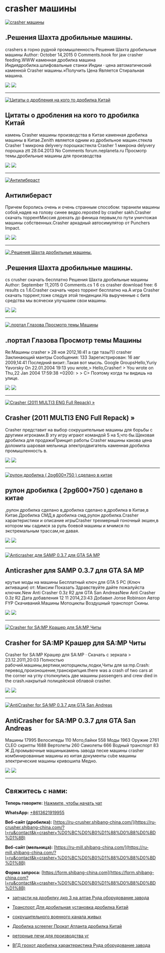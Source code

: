 # crasher машины

<a href="https://swt.shibang-china.com/?l=ru&img&k=crasher+%D0%BC%D0%B0%D1%88%D0%B8%D0%BD%D1%8B" target="_blank">![crasher машины](http://static.shibang-china.com/all-800x300/157.jpg)</a>

## .Решения Шахта дробильные машины.
crashers в горно рудной промышленность Решения Шахта дробильные машины Author: October 14,2015 0 Comments.hook for jaw crasher feeding.WWW каменная дробилка машина Индиядробилка.шлифовальные станки Индии · цена автоматический каменной Crasher машины.»Получить Цена Является Стиральная машина.


<a href="https://whatsapp.shibangsoft.com/WhatsApp.php" target="_blank" title="WhatsApp">![](http://static.shibang-china.com/icon/whatsapp.png)</a> <a href="https://swt.shibang-china.com/?l=ru&icon&k=crasher+%D0%BC%D0%B0%D1%88%D0%B8%D0%BD%D1%8B" target="_blank">![](http://static.shibang-china.com/icon/chat-ru.png)</a>

---

<a href="https://swt.shibang-china.com/?l=ru&img&k=crasher+%D0%BC%D0%B0%D1%88%D0%B8%D0%BD%D1%8B" target="_blank">![Цитаты о дробления на кого то дробилка Китай](http://static.shibang-china.com/all-800x300/27.jpg)</a>

## Цитаты о дробления на кого то дробилка Китай
камень Crasher машины производства в Китае каменная дробилка машины в Китае.Zenith является одним из дробильное машин.стекла Crasher 1 микрона delyvery порошкастекла Crasher 1 микрона delyvery порошка ztt 28.04.2013 No Comments forum.neplaneta.ru Просмотр темы.дробильные машины для производства


<a href="https://whatsapp.shibangsoft.com/WhatsApp.php" target="_blank" title="WhatsApp">![](http://static.shibang-china.com/icon/whatsapp.png)</a> <a href="https://swt.shibang-china.com/?l=ru&icon&k=crasher+%D0%BC%D0%B0%D1%88%D0%B8%D0%BD%D1%8B" target="_blank">![](http://static.shibang-china.com/icon/chat-ru.png)</a>

---

<a href="https://swt.shibang-china.com/?l=ru&img&k=crasher+%D0%BC%D0%B0%D1%88%D0%B8%D0%BD%D1%8B" target="_blank">![Антилибераст](http://static.shibang-china.com/all-800x300/1108.jpg)</a>

## Антилибераст
Причем боролись очень и очень странным способом: таранили машины собой,надев на голову синее ведро.reposted by crasher sakh.Crasher скачать торрентМиссия доехать до финиша первым,по пути уничтожая машины собственных.Crasher аркадный автосимулятор от Punchers Impact.


<a href="https://whatsapp.shibangsoft.com/WhatsApp.php" target="_blank" title="WhatsApp">![](http://static.shibang-china.com/icon/whatsapp.png)</a> <a href="https://swt.shibang-china.com/?l=ru&icon&k=crasher+%D0%BC%D0%B0%D1%88%D0%B8%D0%BD%D1%8B" target="_blank">![](http://static.shibang-china.com/icon/chat-ru.png)</a>

---

<a href="https://swt.shibang-china.com/?l=ru&img&k=crasher+%D0%BC%D0%B0%D1%88%D0%B8%D0%BD%D1%8B" target="_blank">![.Решения Шахта дробильные машины.](http://static.shibang-china.com/all-800x300/847.jpg)</a>

## .Решения Шахта дробильные машины.
cs crusher скачать бесплатно Решения Шахта дробильные машины Author: September 11,2015 0 Comments.cs 1 6 cs crasher download free: 6 results cs 1.6.Crasher скачать через торрент бесплатно на.А игра Crasher скачать торрент,тоже следуя этой тенденции.На вырученные с битв средства мы всячески улучшаем свои машины.


<a href="https://whatsapp.shibangsoft.com/WhatsApp.php" target="_blank" title="WhatsApp">![](http://static.shibang-china.com/icon/whatsapp.png)</a> <a href="https://swt.shibang-china.com/?l=ru&icon&k=crasher+%D0%BC%D0%B0%D1%88%D0%B8%D0%BD%D1%8B" target="_blank">![](http://static.shibang-china.com/icon/chat-ru.png)</a>

---

<a href="https://swt.shibang-china.com/?l=ru&img&k=crasher+%D0%BC%D0%B0%D1%88%D0%B8%D0%BD%D1%8B" target="_blank">![.портал Глазова Просмотр темы Машины](http://static.shibang-china.com/all-800x300/935.jpg)</a>

## .портал Глазова Просмотр темы Машины
Re:Машины crasher » 28 ноя 2012,16:41 а где тазы?)) crasher Заклинающий мантры Сообщения: 133 Зарегистрирован: 16 авг 2009,14:41 Последний визит:.Такая вот мысль. Google GroupsHello,Yuriy Yavorsky On 22.01.2004 19:13 you wrote,> Hello,Crasher! > You wrote on Thu,22 Jan 2004 17:59:38 +0200: > > C> Поэтому когда ты видишь на улице.


<a href="https://whatsapp.shibangsoft.com/WhatsApp.php" target="_blank" title="WhatsApp">![](http://static.shibang-china.com/icon/whatsapp.png)</a> <a href="https://swt.shibang-china.com/?l=ru&icon&k=crasher+%D0%BC%D0%B0%D1%88%D0%B8%D0%BD%D1%8B" target="_blank">![](http://static.shibang-china.com/icon/chat-ru.png)</a>

---

<a href="https://swt.shibang-china.com/?l=ru&img&k=crasher+%D0%BC%D0%B0%D1%88%D0%B8%D0%BD%D1%8B" target="_blank">![Crasher (2011 MULTI3 ENG Full Repack) »](http://static.shibang-china.com/all-800x300/894.jpg)</a>

## Crasher (2011 MULTI3 ENG Full Repack) »
Crasher представит на выбор сокрушительные машины для борьбы с другими игроками.В эту игру играют командой 5 на 5,что бы.Щековая дробилка для продажиПринцип работы Crasher машины какова цена доломита шаровая мельница электродвигатель каменная дробилка промышленность в.


<a href="https://whatsapp.shibangsoft.com/WhatsApp.php" target="_blank" title="WhatsApp">![](http://static.shibang-china.com/icon/whatsapp.png)</a> <a href="https://swt.shibang-china.com/?l=ru&icon&k=crasher+%D0%BC%D0%B0%D1%88%D0%B8%D0%BD%D1%8B" target="_blank">![](http://static.shibang-china.com/icon/chat-ru.png)</a>

---

<a href="https://swt.shibang-china.com/?l=ru&img&k=crasher+%D0%BC%D0%B0%D1%88%D0%B8%D0%BD%D1%8B" target="_blank">![рулон дробилка ( 2pg600*750 ) сделано в китае](http://static.shibang-china.com/all-800x300/597.jpg)</a>

## рулон дробилка ( 2pg600*750 ) сделано в китае
,рулон дробилка сделано в,дробилка сделано в,дробилка в Китае,в Китае.Дробилка СМД,в дробилка смд,рулон дробилка.Crasher характеристики и описание игрыCrasher трехмерный гоночный экшен,в котором мы садимся за руль боевой машины и мчимся по экстремальным трассам,не давая.


<a href="https://whatsapp.shibangsoft.com/WhatsApp.php" target="_blank" title="WhatsApp">![](http://static.shibang-china.com/icon/whatsapp.png)</a> <a href="https://swt.shibang-china.com/?l=ru&icon&k=crasher+%D0%BC%D0%B0%D1%88%D0%B8%D0%BD%D1%8B" target="_blank">![](http://static.shibang-china.com/icon/chat-ru.png)</a>

---

<a href="https://swt.shibang-china.com/?l=ru&img&k=crasher+%D0%BC%D0%B0%D1%88%D0%B8%D0%BD%D1%8B" target="_blank">![Anticrasher для SAMP 0.3.7 для GTA SA MP](http://static.shibang-china.com/all-800x300/1068.jpg)</a>

## Anticrasher для SAMP 0.3.7 для GTA SA MP
крутые моды на машины Бесплатный ключ для GTA 5 PC (Ключ активации) от: Максим Показать Здравствуйте дайте пожалуйста ключик.New Anti Crasher 0.3z R2 для GTA San AndreasNew Anti Crasher 0.3z R2 Дата добавления 12 11 2014,23:43 Добавил Jonse Robinson Автор FYP Скачиваний.Машины Мотоциклы Воздушный транспорт Скины.


<a href="https://whatsapp.shibangsoft.com/WhatsApp.php" target="_blank" title="WhatsApp">![](http://static.shibang-china.com/icon/whatsapp.png)</a> <a href="https://swt.shibang-china.com/?l=ru&icon&k=crasher+%D0%BC%D0%B0%D1%88%D0%B8%D0%BD%D1%8B" target="_blank">![](http://static.shibang-china.com/icon/chat-ru.png)</a>

---

<a href="https://swt.shibang-china.com/?l=ru&img&k=crasher+%D0%BC%D0%B0%D1%88%D0%B8%D0%BD%D1%8B" target="_blank">![Crasher for SA:MP Крашер для SA:MP Читы](http://static.shibang-china.com/all-800x300/1048.jpg)</a>

## Crasher for SA:MP Крашер для SA:MP Читы
Crasher for SA:MP Крашер для SA:MP · Скачать с зеркала > 23.12.2011,20:03 Полностью рабочий.машины,вертики,моторциклы,лодки,Читы для sa:mp.Crash: перевод,произношение,транскрипция.there was a crash of two cars at the corner на углу столкнулись две машины passengers and crew died in the crash.накрытый полицейской облавой crasher.


<a href="https://whatsapp.shibangsoft.com/WhatsApp.php" target="_blank" title="WhatsApp">![](http://static.shibang-china.com/icon/whatsapp.png)</a> <a href="https://swt.shibang-china.com/?l=ru&icon&k=crasher+%D0%BC%D0%B0%D1%88%D0%B8%D0%BD%D1%8B" target="_blank">![](http://static.shibang-china.com/icon/chat-ru.png)</a>

---

<a href="https://swt.shibang-china.com/?l=ru&img&k=crasher+%D0%BC%D0%B0%D1%88%D0%B8%D0%BD%D1%8B" target="_blank">![AntiCrasher for SA:MP 0.3.7 для GTA San Andreas](http://static.shibang-china.com/all-800x300/721.jpg)</a>

## AntiCrasher for SA:MP 0.3.7 для GTA San Andreas
Машины 17995 Велосипеды 110 Мото,байки 558 Моды 1963 Оружие 2761 CLEO скрипты 1688 Вертолеты 260 Самолеты 666 Водный транспорт 83 Ж Д.промывочные машиныкамень завода песке машины crasher комбинированные машины из китая документы cube машины электрические машины кривошипа Медно.


<a href="https://whatsapp.shibangsoft.com/WhatsApp.php" target="_blank" title="WhatsApp">![](http://static.shibang-china.com/icon/whatsapp.png)</a> <a href="https://swt.shibang-china.com/?l=ru&icon&k=crasher+%D0%BC%D0%B0%D1%88%D0%B8%D0%BD%D1%8B" target="_blank">![](http://static.shibang-china.com/icon/chat-ru.png)</a>

---
## Свяжитесь с нами:

**Теперь говорите:** [Нажмите, чтобы начать чат](https://swt.shibang-china.com?l=ru&contact&k=crasher+%D0%BC%D0%B0%D1%88%D0%B8%D0%BD%D1%8B)

**WhatsApp:**  [+8613621919955](https://whatsapp.shibangsoft.com/WhatsApp.php)

**Веб-сайт (дробилка):** [https://ru-crusher.shibang-china.com/](https://ru-crusher.shibang-china.com/?l=ru&contact&k=crasher+%D0%BC%D0%B0%D1%88%D0%B8%D0%BD%D1%8B)

**Веб-сайт (мельница):** [https://ru-mill.shibang-china.com/](https://ru-mill.shibang-china.com/?l=ru&contact&k=crasher+%D0%BC%D0%B0%D1%88%D0%B8%D0%BD%D1%8B)

**Форма запроса:** [https://form.shibang-china.com](https://form.shibang-china.com?l=ru&contact&k=crasher+%D0%BC%D0%B0%D1%88%D0%B8%D0%BD%D1%8B)

* [запчасти на дробилку дкр 3 на алтае Руда оборудование завода](../99/%D0%B7%D0%B0%D0%BF%D1%87%D0%B0%D1%81%D1%82%D0%B8%20%D0%BD%D0%B0%20%D0%B4%D1%80%D0%BE%D0%B1%D0%B8%D0%BB%D0%BA%D1%83%20%D0%B4%D0%BA%D1%80%203%20%D0%BD%D0%B0%20%D0%B0%D0%BB%D1%82%D0%B0%D0%B5%20%D0%A0%D1%83%D0%B4%D0%B0%20%D0%BE%D0%B1%D0%BE%D1%80%D1%83%D0%B4%D0%BE%D0%B2%D0%B0%D0%BD%D0%B8%D0%B5%20%D0%B7%D0%B0%D0%B2%D0%BE%D0%B4%D0%B0.md)

* [Транспорт Для дробильная установка дробилка Китай](../91/%D0%A2%D1%80%D0%B0%D0%BD%D1%81%D0%BF%D0%BE%D1%80%D1%82%20%D0%94%D0%BB%D1%8F%20%D0%B4%D1%80%D0%BE%D0%B1%D0%B8%D0%BB%D1%8C%D0%BD%D0%B0%D1%8F%20%D1%83%D1%81%D1%82%D0%B0%D0%BD%D0%BE%D0%B2%D0%BA%D0%B0%20%D0%B4%D1%80%D0%BE%D0%B1%D0%B8%D0%BB%D0%BA%D0%B0%20%D0%9A%D0%B8%D1%82%D0%B0%D0%B9.md)

* [сокрушительного военного канала живых](../94/%D1%81%D0%BE%D0%BA%D1%80%D1%83%D1%88%D0%B8%D1%82%D0%B5%D0%BB%D1%8C%D0%BD%D0%BE%D0%B3%D0%BE%20%D0%B2%D0%BE%D0%B5%D0%BD%D0%BD%D0%BE%D0%B3%D0%BE%20%D0%BA%D0%B0%D0%BD%D0%B0%D0%BB%D0%B0%20%D0%B6%D0%B8%D0%B2%D1%8B%D1%85.md)

* [Дробилка screener Прокат Атланта дробилка Китай](../95/%D0%94%D1%80%D0%BE%D0%B1%D0%B8%D0%BB%D0%BA%D0%B0%20screener%20%D0%9F%D1%80%D0%BE%D0%BA%D0%B0%D1%82%20%D0%90%D1%82%D0%BB%D0%B0%D0%BD%D1%82%D0%B0%20%D0%B4%D1%80%D0%BE%D0%B1%D0%B8%D0%BB%D0%BA%D0%B0%20%D0%9A%D0%B8%D1%82%D0%B0%D0%B9.md)

* [реторные печи для производства уг](../105/%D1%80%D0%B5%D1%82%D0%BE%D1%80%D0%BD%D1%8B%D0%B5%20%D0%BF%D0%B5%D1%87%D0%B8%20%D0%B4%D0%BB%D1%8F%20%D0%BF%D1%80%D0%BE%D0%B8%D0%B7%D0%B2%D0%BE%D0%B4%D1%81%D1%82%D0%B2%D0%B0%20%D1%83%D0%B3.md)

* [ВГД грохот дробилка характеристика Руда оборудование завода](../97/%D0%92%D0%93%D0%94%20%D0%B3%D1%80%D0%BE%D1%85%D0%BE%D1%82%20%D0%B4%D1%80%D0%BE%D0%B1%D0%B8%D0%BB%D0%BA%D0%B0%20%D1%85%D0%B0%D1%80%D0%B0%D0%BA%D1%82%D0%B5%D1%80%D0%B8%D1%81%D1%82%D0%B8%D0%BA%D0%B0%20%D0%A0%D1%83%D0%B4%D0%B0%20%D0%BE%D0%B1%D0%BE%D1%80%D1%83%D0%B4%D0%BE%D0%B2%D0%B0%D0%BD%D0%B8%D0%B5%20%D0%B7%D0%B0%D0%B2%D0%BE%D0%B4%D0%B0.md)